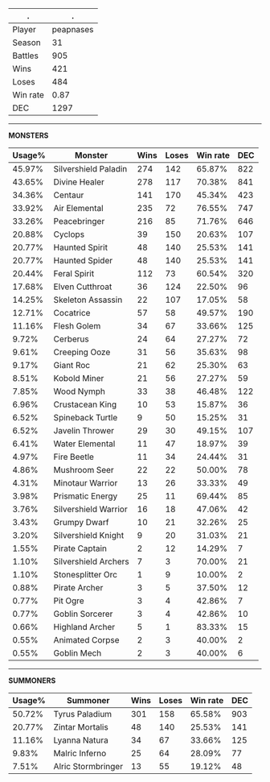 .|.
|-|-
Player|peapnases
Season|31
Battles|905
Wins|421
Loses|484
Win rate|0.87
DEC|1297

---
**MONSTERS**

Usage%|Monster|Wins|Loses|Win rate|DEC|
-|-|-|-|-|-|
45.97%|Silvershield Paladin|274|142|65.87%|822|
43.65%|Divine Healer|278|117|70.38%|841|
34.36%|Centaur|141|170|45.34%|423|
33.92%|Air Elemental|235|72|76.55%|747|
33.26%|Peacebringer|216|85|71.76%|646|
20.88%|Cyclops|39|150|20.63%|107|
20.77%|Haunted Spirit|48|140|25.53%|141|
20.77%|Haunted Spider|48|140|25.53%|141|
20.44%|Feral Spirit|112|73|60.54%|320|
17.68%|Elven Cutthroat|36|124|22.50%|96|
14.25%|Skeleton Assassin|22|107|17.05%|58|
12.71%|Cocatrice|57|58|49.57%|190|
11.16%|Flesh Golem|34|67|33.66%|125|
9.72%|Cerberus|24|64|27.27%|72|
9.61%|Creeping Ooze|31|56|35.63%|98|
9.17%|Giant Roc|21|62|25.30%|63|
8.51%|Kobold Miner|21|56|27.27%|59|
7.85%|Wood Nymph|33|38|46.48%|122|
6.96%|Crustacean King|10|53|15.87%|36|
6.52%|Spineback Turtle|9|50|15.25%|31|
6.52%|Javelin Thrower|29|30|49.15%|107|
6.41%|Water Elemental|11|47|18.97%|39|
4.97%|Fire Beetle|11|34|24.44%|31|
4.86%|Mushroom Seer|22|22|50.00%|78|
4.31%|Minotaur Warrior|13|26|33.33%|49|
3.98%|Prismatic Energy|25|11|69.44%|85|
3.76%|Silvershield Warrior|16|18|47.06%|42|
3.43%|Grumpy Dwarf|10|21|32.26%|25|
3.20%|Silvershield Knight|9|20|31.03%|21|
1.55%|Pirate Captain|2|12|14.29%|7|
1.10%|Silvershield Archers|7|3|70.00%|21|
1.10%|Stonesplitter Orc|1|9|10.00%|2|
0.88%|Pirate Archer|3|5|37.50%|12|
0.77%|Pit Ogre|3|4|42.86%|7|
0.77%|Goblin Sorcerer|3|4|42.86%|10|
0.66%|Highland Archer|5|1|83.33%|15|
0.55%|Animated Corpse|2|3|40.00%|2|
0.55%|Goblin Mech|2|3|40.00%|6|

---
**SUMMONERS**

Usage%|Summoner|Wins|Loses|Win rate|DEC|
-|-|-|-|-|-|
50.72%|Tyrus Paladium|301|158|65.58%|903|
20.77%|Zintar Mortalis|48|140|25.53%|141|
11.16%|Lyanna Natura|34|67|33.66%|125|
9.83%|Malric Inferno|25|64|28.09%|77|
7.51%|Alric Stormbringer|13|55|19.12%|48|
